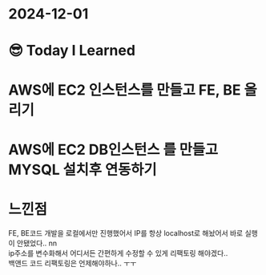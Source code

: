 # 2024-12-01

# :sunglasses: Today I Learned

# AWS에 EC2 인스턴스를 만들고 FE, BE 올리기
# AWS에 EC2 DB인스턴스 를 만들고 MYSQL 설치후 연동하기

# 느낀점
FE, BE코드 개발을 로컬에서만 진행했어서 IP를 항상 localhost로 해놨어서 바로 실행이 안됐었다.. nn <br>
ip주소를 변수화해서 어디서든 간편하게 수정할 수 있게 리팩토링 해야겠다.. <br>
백앤드 코드 리팩토링은 언제해야하나.. ㅜㅜ <br>


